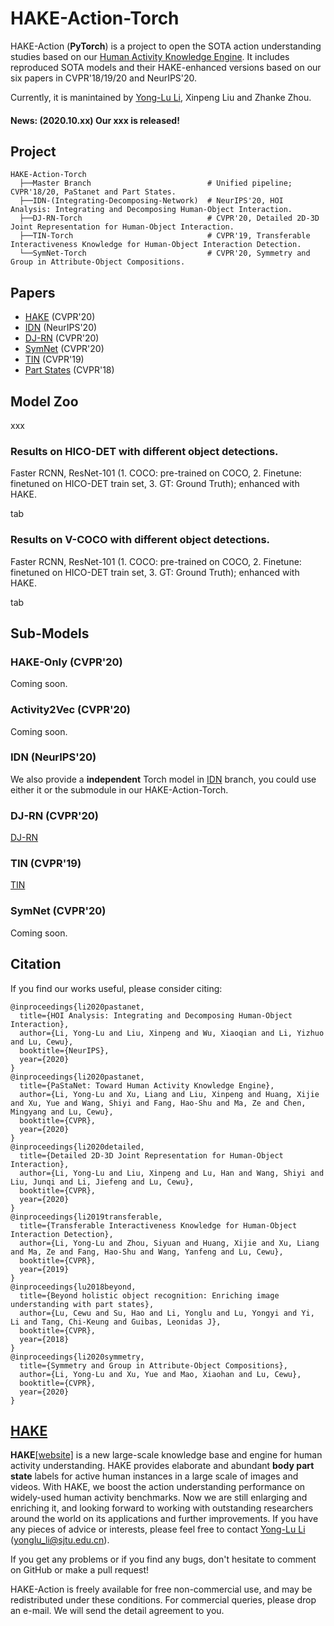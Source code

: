 # HAKE-Action-Torch
HAKE-Action (**PyTorch**) is a project to open the SOTA action understanding studies based on our [Human Activity Knowledge Engine](http://hake-mvig.cn/home/). It includes reproduced SOTA models and their HAKE-enhanced versions based on our six papers in CVPR'18/19/20 and NeurIPS'20.

Currently, it is manintained by [Yong-Lu Li](https://dirtyharrylyl.github.io/), Xinpeng Liu and Zhanke Zhou.

#### **News**: (2020.10.xx) Our xxx is released!

## Project
```Branches
HAKE-Action-Torch
  ├──Master Branch                          # Unified pipeline; CVPR'18/20, PaStanet and Part States.
  ├──IDN-(Integrating-Decomposing-Network)  # NeurIPS'20, HOI Analysis: Integrating and Decomposing Human-Object Interaction.
  ├──DJ-RN-Torch                            # CVPR'20, Detailed 2D-3D Joint Representation for Human-Object Interaction.
  ├──TIN-Torch                              # CVPR'19, Transferable Interactiveness Knowledge for Human-Object Interaction Detection.
  └──SymNet-Torch                           # CVPR'20, Symmetry and Group in Attribute-Object Compositions.
```

## Papers
- [HAKE](https://arxiv.org/pdf/2004.00945.pdf) (CVPR'20)
- [IDN]() (NeurIPS'20)
- [DJ-RN](https://arxiv.org/pdf/2004.08154.pdf) (CVPR'20)
- [SymNet](https://arxiv.org/pdf/2004.00587.pdf) (CVPR'20)
- [TIN](https://arxiv.org/pdf/1811.08264.pdf) (CVPR'19)
- [Part States](http://ai.ucsd.edu/~haosu/papers/cvpr18_partstate.pdf) (CVPR'18)

## Model Zoo
xxx

### Results on HICO-DET with different object detections.
Faster RCNN, ResNet-101 (1. COCO: pre-trained on COCO, 2. Finetune: finetuned on HICO-DET train set, 3. GT: Ground Truth); enhanced with HAKE.

tab

### Results on V-COCO with different object detections.
Faster RCNN, ResNet-101 (1. COCO: pre-trained on COCO, 2. Finetune: finetuned on HICO-DET train set, 3. GT: Ground Truth); enhanced with HAKE.

tab

## Sub-Models

### HAKE-Only (CVPR'20)
Coming soon.

### Activity2Vec (CVPR'20)
Coming soon.

### IDN (NeurIPS'20)
We also provide a **independent** Torch model in [IDN](https://github.com/DirtyHarryLYL/HAKE-Action-Torch/tree/IDN-(Integrating-Decomposing-Network)) branch, you could use either it or the submodule in our HAKE-Action-Torch.

### DJ-RN (CVPR'20)
[DJ-RN](https://github.com/DirtyHarryLYL/HAKE-Action-Torch/tree/DJ-RN-Torch)

### TIN (CVPR'19)
[TIN](https://github.com/DirtyHarryLYL/HAKE-Action-Torch/tree/TIN-Torch)

### SymNet (CVPR'20)
Coming soon.

## Citation
If you find our works useful, please consider citing:
```
@inproceedings{li2020pastanet,
  title={HOI Analysis: Integrating and Decomposing Human-Object Interaction},
  author={Li, Yong-Lu and Liu, Xinpeng and Wu, Xiaoqian and Li, Yizhuo and Lu, Cewu},
  booktitle={NeurIPS},
  year={2020}
}
@inproceedings{li2020pastanet,
  title={PaStaNet: Toward Human Activity Knowledge Engine},
  author={Li, Yong-Lu and Xu, Liang and Liu, Xinpeng and Huang, Xijie and Xu, Yue and Wang, Shiyi and Fang, Hao-Shu and Ma, Ze and Chen, Mingyang and Lu, Cewu},
  booktitle={CVPR},
  year={2020}
}
@inproceedings{li2020detailed,
  title={Detailed 2D-3D Joint Representation for Human-Object Interaction},
  author={Li, Yong-Lu and Liu, Xinpeng and Lu, Han and Wang, Shiyi and Liu, Junqi and Li, Jiefeng and Lu, Cewu},
  booktitle={CVPR},
  year={2020}
}
@inproceedings{li2019transferable,
  title={Transferable Interactiveness Knowledge for Human-Object Interaction Detection},
  author={Li, Yong-Lu and Zhou, Siyuan and Huang, Xijie and Xu, Liang and Ma, Ze and Fang, Hao-Shu and Wang, Yanfeng and Lu, Cewu},
  booktitle={CVPR},
  year={2019}
}
@inproceedings{lu2018beyond,
  title={Beyond holistic object recognition: Enriching image understanding with part states},
  author={Lu, Cewu and Su, Hao and Li, Yonglu and Lu, Yongyi and Yi, Li and Tang, Chi-Keung and Guibas, Leonidas J},
  booktitle={CVPR},
  year={2018}
}
@inproceedings{li2020symmetry,
  title={Symmetry and Group in Attribute-Object Compositions},
  author={Li, Yong-Lu and Xu, Yue and Mao, Xiaohan and Lu, Cewu},
  booktitle={CVPR},
  year={2020}
}
```

## [HAKE](http://hake-mvig.cn/home/)
**HAKE**[[website]](http://hake-mvig.cn/home/) is a new large-scale knowledge base and engine for human activity understanding. HAKE provides elaborate and abundant **body part state** labels for active human instances in a large scale of images and videos. With HAKE, we boost the action understanding performance on widely-used human activity benchmarks. Now we are still enlarging and enriching it, and looking forward to working with outstanding researchers around the world on its applications and further improvements. If you have any pieces of advice or interests, please feel free to contact [Yong-Lu Li](https://dirtyharrylyl.github.io/) (yonglu_li@sjtu.edu.cn).

If you get any problems or if you find any bugs, don't hesitate to comment on GitHub or make a pull request! 

HAKE-Action is freely available for free non-commercial use, and may be redistributed under these conditions. For commercial queries, please drop an e-mail. We will send the detail agreement to you.
